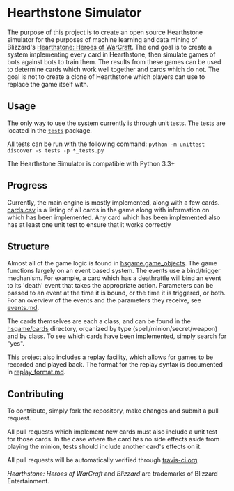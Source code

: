 Hearthstone Simulator
=====================

The purpose of this project is to create an open source Hearthstone simulator for the purposes of machine learning and
data mining of Blizzard's [Hearthstone: Heroes of WarCraft](http://battle.net/hearthstone).  The end goal
is to create a system implementing every card in Hearthstone, then simulate games of bots against bots to train
them.  The results from these games can be used to determine cards which work well together and cards which do not.
The goal is not to create a clone of Hearthstone which players can use to replace the game itself with.

Usage
-----
The only way to use the system currently is through unit tests.  The tests are located in the [`tests`](tests) package.

All tests can be run with the following command: `python -m unittest discover -s tests -p *_tests.py`

The Hearthstone Simulator is compatible with Python 3.3+

Progress
--------

Currently, the main engine is mostly implemented, along with a few cards.  [cards.csv](cards.csv) is a listing of all cards in the
game along with information on which has been implemented.  Any card which has been implemented also has at least one
unit test to ensure that it works correctly

Structure
---------
Almost all of the game logic is found in [hsgame.game_objects](hsgame/game_objects.py).  The game functions largely on an event based system.
The events use a bind/trigger mechanism.  For example, a card which has a deathrattle will bind an event to its 'death'
event that takes the appropriate action.  Parameters can be passed to an event at the time it is bound, or the time it
is triggered, or both.  For an overview of the events and the parameters they receive, see [events.md](events.md).

The cards themselves are each a class, and can be found in the [hsgame/cards](hsgame/cards) directory, organized by type
(spell/minion/secret/weapon) and by class.  To see which cards have been implemented, simply search for "yes".

This project also includes a replay facility, which allows for games to be recorded and played back.  The format for
the replay syntax is documented in [replay_format.md](replay_format.md).

Contributing
------------

To contribute, simply fork the repository, make changes and submit a pull request.

All pull requests which implement new cards must also include a unit test for those cards.  In the case where the card
 has no side effects aside from playing the minion, tests should include another card's effects on it.

All pull requests will be automatically verified through [travis-ci.org](https://travis-ci.org/danielyule/hearthstone-simulator)

_Hearthstone: Heroes of WarCraft_ and _Blizzard_ are trademarks of Blizzard Entertainment.
